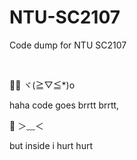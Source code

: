 # NTU-SC2107
 Code dump for NTU SC2107
 
 <br>
 
  👩‍💻 ヾ(≧▽≦*)o 
  
  haha code goes brrtt brrtt, 
  
  🧠 ＞﹏＜  
  
  but inside i hurt hurt
